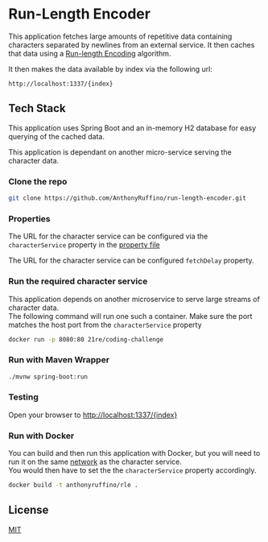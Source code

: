 # Run-Length Encoder

This application fetches large amounts of repetitive data containing characters separated by newlines from an external service. It then caches that data using a [Run-length Encoding](https://en.wikipedia.org/wiki/Run-length_encoding) algorithm.  

It then makes the data available by index via the following url:  

```http://localhost:1337/{index}```



## Tech Stack
This application uses Spring Boot and an in-memory H2 database for easy querying of the cached data.  

This application is dependant on another micro-service serving the character data.  


### Clone the repo

```bash
git clone https://github.com/AnthonyRuffino/run-length-encoder.git
```

### Properties
The URL for the character service can be configured via the ```characterService``` property in the [property file](src/main/resources/application.properties)  

The URL for the character service can be configured ```fetchDelay``` property.

### Run the required character service
This application depends on another microservice to serve large streams of character data.  
The following command will run one such a container.  Make sure the port matches the host port from the ```characterService``` property
```bash
docker run -p 8080:80 21re/coding-challenge
```


### Run with Maven Wrapper

```bash
./mvnw spring-boot:run
```

### Testing
Open your browser to [http://localhost:1337/{index}](http://localhost:1337/1)

### Run with Docker
You can build and then run this application with Docker, but you will need to run it on the same [network](https://docs.docker.com/network/) as the character service.  
You would then have to set the the ```characterService``` property accordingly.

```bash
docker build -t anthonyruffino/rle .
```



## License
[MIT](https://choosealicense.com/licenses/mit/)
